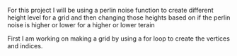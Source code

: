For this project I will be using a perlin noise function to create different height level for a grid and then changing those heights based on if the perlin noise is higher or lower for a higher or lower terain

First I am working on making a grid by using a for loop to create the vertices and indices.

